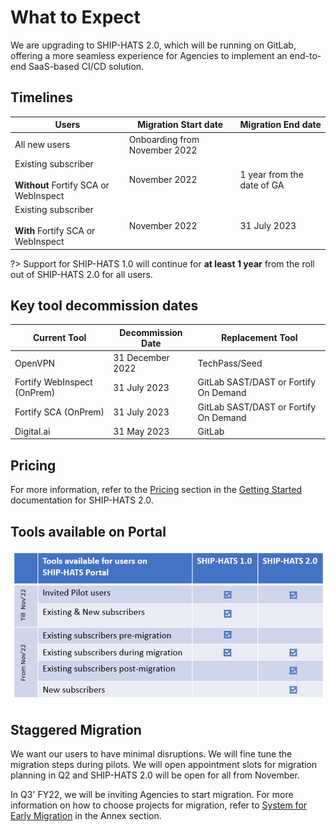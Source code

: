 # What to Expect

We are upgrading to SHIP-HATS 2.0, which will be running on GitLab, offering a more seamless experience for Agencies to implement an end-to-end SaaS-based CI/CD solution.

<!--
**Topics**
- [Timelines](#timelines)
- [Pricing](#pricing)
- [Tools available on Portal](#tools-available-on-portal)
- [Staggered Migration](#staggered-migration)
- [Tooling Strategy](#tooling-strategy)
-->

## Timelines


|Users|Migration Start date|Migration End date|
|---|---|---|
|All new users|Onboarding from November 2022|
|Existing subscriber<br><br>**Without** Fortify SCA or WebInspect| November 2022| 1 year from the date of GA|
|Existing subscriber<br><br> **With** Fortify SCA or WebInspect| November 2022| 31 July 2023|

?> Support for SHIP-HATS 1.0 will continue for **at least 1 year** from the roll out of SHIP-HATS 2.0 for all users. 


<!--
| **Timeline** | **Key Milestone** | **Status** |
| --- | --- | --- |
| <br>Q4' FY21 | <ul><li>SaaS CI/CD tool evaluation completed</li><li>High-level [migration approach](ship-hats-migration#migration) ready</li><li>[Training approach](ship-hats-migration#training) ready</li><li>Migration documentation launched</li></ul> | <br>**Completed**|
| <br>Q1' FY22 | <ul><li>Complete tool procurement</li></ul> | <br>**Completed** |  
| <br>Q2' FY22 | <ul><li>SHIP-HATS 2.0 Announcement</li><li>Test with pilots (by invitation only)</li><li>Launch SHIP-HATS 2.0 Training</li><li>Open Migration Booking slots</li></ul>| <br>To be started |  

?> Support for SHIP-HATS 1.0 will continue for **at least 1 year** from the roll out of SHIP-HATS 2.0 for all users. 

-->


## Key tool decommission dates

|Current Tool|Decommission Date|Replacement Tool|
|---|---|---|
|OpenVPN|31 December 2022|TechPass/Seed|
|Fortify WebInspect (OnPrem)|31 July 2023|GitLab SAST/DAST or Fortify On Demand|
|Fortify SCA (OnPrem)|31 July 2023|GitLab SAST/DAST or Fortify On Demand|
|Digital.ai|31 May 2023|GitLab|


## Pricing
For more information, refer to the [Pricing](https://docs.developer.tech.gov.sg/docs/ship-hats-getting-started/subscription?id=pricing) section in the [Getting Started](https://docs.developer.tech.gov.sg/docs/ship-hats-getting-started/) documentation for SHIP-HATS 2.0.

## Tools available on Portal

![SHIP-HATS Portal Tools](portal-tools-v1-v2.png)

## Staggered Migration
 
We want our users to have minimal disruptions. We will fine tune the migration steps during pilots. We will open appointment slots for migration planning in Q2 and SHIP-HATS 2.0 will be open for all from November. 

In Q3' FY22, we will be inviting Agencies to start migration. For more information on how to choose projects for migration, refer to [System for Early Migration](ship-hats-migration-annex#systems-for-early-migration) in the Annex section. 

<!--
## Tooling Strategy


[Tooling Strategy](tooling-strategy.md ':include')

-->